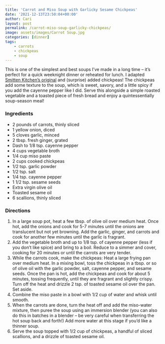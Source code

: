```yaml
---
title: 'Carrot and Miso Soup with Garlicky Sesame Chickpeas'
date: '2021-12-13T23:50:04+00:00'
author: Cari
layout: post
permalink: /carrot-miso-soup-garlicky-chickpeas/
image: assets/images/Carrot Soup.jpg
categories: [dinner]
tags:
    - carrots
    - chickpeas
    - soup
---
```


This is one of the simplest and best soups I’ve made in a long time – it’s perfect for a quick weeknight dinner or reheated for lunch. I adapted [Smitten Kitchen’s original](https://smittenkitchen.com/2012/01/carrot-soup-with-miso-and-sesame/) and (surprise) added chickpeas! The chickpeas add some texture to the soup, which is sweet, savory, and a little spicy if you add the cayenne pepper like I did. Serve this alongside a simple roasted vegetable and a toasted piece of fresh bread and enjoy a quintessentially soup-season meal!

<h3> Ingredients </h3>

- 2 pounds of carrots, thinly sliced
- 1 yellow onion, diced
- 5 cloves garlic, minced
- 2 tbsp. fresh ginger, grated
- Dash to 1/8 tsp. cayenne pepper
- 4 cups vegetable broth
- 1/4 cup miso paste
- 2 cups cooked chickpeas
- 1/2 tsp. garlic powder
- 1/2 tsp. salt
- 1/4 tsp. cayenne pepper
- 1 1/2 tsp. sesame seeds
- Extra virgin olive oil
- Toasted sesame oil
- 6 scallions, thinly sliced

<h3> Directions </h3>

1. In a large soup pot, heat a few tbsp. of olive oil over medium heat. Once hot, add the onions and cook for 5-7 minutes until the onions are translucent but not yet browning. Add the garlic, ginger, and carrots and cook for another few minutes until the garlic is fragrant.
2. Add the vegetable broth and up to 1/8 tsp. of cayenne pepper (less if you don’t like spice) and bring to a boil. Reduce to a simmer and cover, cooking for 20 minutes or until the carrots are very tender.
3. While the carrots cook, make the chickpeas: Heat a large frying pan over medium heat. In a mixing bowl, toss the chickpeas in a tbsp. or so of olive oil with the garlic powder, salt, cayenne pepper, and sesame seeds. Once the pan is hot, add the chickpeas and cook for about 5 minutes, tossing frequently, until they are fragrant and slightly crispy. Turn off the heat and drizzle 2 tsp. of toasted sesame oil over the pan. Set aside.
4. Combine the miso paste in a bowl with 1/2 cup of water and whisk until smooth.
5. When the carrots are done, turn the heat off and add the miso-water mixture, then puree the soup using an immersion blender (you can also do this in batches in a blender – be very careful when transferring the hot soup back and forth!) Add more water at this stage if you’d like a thinner soup.
6. Serve the soup topped with 1/2 cup of chickpeas, a handful of sliced scallions, and a drizzle of toasted sesame oil.